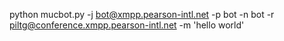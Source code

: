 python mucbot.py -j bot@xmpp.pearson-intl.net -p bot -n bot -r piltg@conference.xmpp.pearson-intl.net -m 'hello world'
